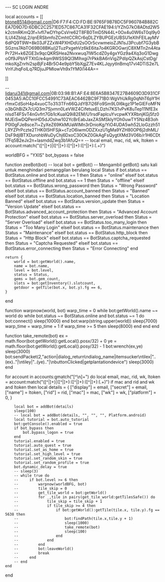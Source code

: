 --- SC LOGIN ANDRE

local accounts = [[
btone8514@gmail.com|D6:F7:F4:CD:FD:BE:9765F9B78DC5F960784B882CEA7D9D7D:6DBC2C2571ED57C867CA31F32CFAE194:I\/YZhG7kO8ADtd2W5k2ctmRKmQ3f+IvfI7wDYhpCsVre62T8FB0TmD5N44L+0Ox4u0W6sT0ql9y0lLUI4ZbIqL2\/qnERSbmfoZCmhtCCRCr6qDLZYBUPGEzUBSU1eXlhFElLayMV6dPQ9T9W+8k03JFZZxW4PXHDdU2sOOr5cvwmeioZJN1sJ3Pcubf7G3ybBSGzns7AbTO69B08BKu\/j2TuzPxgehVz6kE6ita7o4KGROGwrjC8XMTn2n4AtaPr72H+k6ZGE3x9qcQKRSHea2Nvxwuq7lW5cdZ0y4gxYGz9a4Xq3oG1DwgoOf9JPbVFTXtG\/e4qm9WSS9QI3Mlhxgi7rPkkBA6nVigZPdIpQZkAsjCstDg\/mkoXgZnrhi2spBjFz4Br5O4e9pbY5bXgjZ7Ev4KLJqyytInBmq17vI4DTiS2e7LVnYJhqFolLq7RDjuJPMlowVh9x1YM0i144A==

]]

-- lidarui341@gmail.com|0B:03:98:B1:AF:E4:8E6A5B8347E27B4609D3D931CF0453A5:ACC10FCC54991C73AEAC6462BC9F71B0:WgVhUkRg0qNhT6pY1HrfmxCdSoH4p4xuoCTo31i3TFn66QJdYB7i26Fo9Sm9L0l6kgz1P1eGlEFoMFNo3bGhBiZk7cUQ3m7Sjvmn0LeVWZ4CifetuxELDzhi7KS1vPvK8uTep11NfE3xnIsdT4FSvT4nGvfrt7Gb1cKuaIQ9i82EM/U1rsdFaplcuYvcpwKYXRbnjKGj5fz0MJEiSwDQPenHD5dJOshw102YcBrEabJaxZASMSklyYOh0uwTY5Nz4B3ohP0l0gFJe8sce7i+ZyXeZ69KkMUaWlMn3rDnioKg/YiO4UDA5wh52LloGzzh51LRYZPrPczte2THK0I5HFSjk+cTzO6iwmODZXxzU1gMa9YZH80OP6j2dhML/DsF9djlBTXDurohbWuDyChj6DxoC30OkZ0GkAgFsQygtXMd3V06b/r1H6CDtl7Fq5B2eJx2n+lasmddZwq3b1AfuQ==
-- local email, mac, rid, wk, ltoken = account:match("([^|]+)|([^|]+):([^|]+):([^|]+):(.+)")










worldBFG = "YXIS"
bot_bypass = false


function zeeBot(bot)
    -- local bot = getBot()  -- Mengambil getBot() satu kali untuk menghindari pemanggilan berulang
    local Status
    if bot.status == BotStatus.online and bot.status == 1 then
        Status = "online"
    elseif bot.status == BotStatus.offline and bot.status ~= 1 then
        Status = "offline"
    elseif bot.status == BotStatus.wrong_password then
        Status = "Wrong Password"
    elseif bot.status == BotStatus.account_banned then
        Status = "Banned"
    elseif bot.status == BotStatus.location_banned then
        Status = "Location Banned"
    elseif bot.status == BotStatus.version_update then
        Status = "Version Update"
    elseif bot.status == BotStatus.advanced_account_protection then
        Status = "Advanced Account Protection"
    elseif bot.status == BotStatus.server_overload then
        Status = "Server Overload"
    elseif bot.status == BotStatus.too_many_login then
        Status = "Too Many Login"
    elseif bot.status == BotStatus.maintenance then
        Status = "Maintenance"
    elseif bot.status == BotStatus.http_block then
        Status = "Http Block"
    elseif bot.status == BotStatus.captcha_requested then
        Status = "Captcha Requested"
    elseif bot.status == BotStatus.error_connecting then
        Status = "Error Connecting"
    end

    return {
        world = bot:getWorld().name,
        name = bot.name,
        level = bot.level,
        status = Status,
        gems = bot.gem_count,
        slots = bot:getInventory().slotcount,
        getdoor = getTile(bot.x, bot.y).fg == 6,
    }
end

function warpnow(world, bot)
    warp_time = 0
    while bot:getWorld().name ~= world do
        while bot.status ~= BotStatus.online and bot.status ~= 1 do
            bot:connect()
            sleep(10000)
        end
        bot:warp(string.upper(world))
        sleep(7000)
        warp_time = warp_time + 1
        if warp_time >= 5 then
            sleep(8000)
        end
    end
end

function take_remote(bot)
    ex = math.floor(bot:getWorld():getLocal().posx/32) + 0
    ye = math.floor(bot:getWorld():getLocal().posy/32) - 1
    bot:wrench(ex,ye)
    sleep(3000)
    bot:sendPacket(2,"action|dialog_return\ndialog_name|itemsucker\ntilex|"..(ex).."|\ntiley|"..(ye).."|\nbuttonClicked|getplantationdevice")
    sleep(3000)
end



for account in accounts:gmatch("[^\n]+") do
    local email, mac, rid, wk, ltoken = account:match("([^|]+)|([^|]+):([^|]+):([^|]+):(.+)")
    if mac and rid and wk and ltoken then
        local details = {
            ["display"] = email,
            ["secret"] = email,
            ["name"] = ltoken, 
            ["rid"] = rid,
            ["mac"] = mac,
            ["wk"] = wk,
            ["platform"] = 0,
        }

        local bot = addBot(details)
        sleep(100)
        -- local bot = addBot(details, "", "", "", Platform.android)
        local tutorial = bot.auto_tutorial
        bot:getConsole().enabled = true
        if bot_bypass then
            bot.bypass_logon = true
        end
        tutorial.enabled = true
        tutorial.auto_quest = true
        tutorial.set_as_home = true
        tutorial.set_high_level = true
        tutorial.set_random_skin = true
        tutorial.set_random_profile = true
        bot.dynamic_delay = true
        -- sleep(3)
        -- while true do
        --     if bot.level >= 6 then
        --         warpnow(worldBFG, bot)
        --         tile_skip = 0
        --         get_tile_world = bot:getWorld()
        --         for _,tile in pairs(get_tile_world:getTilesSafe()) do
        --             tile_skip = tile_skip + 1
        --             if tile_skip >= 4 then
        --                 if bot:getWorld():getTile(tile.x, tile.y).fg == 5638 then
        --                     bot:findPath(tile.x,tile.y + 1)
        --                     sleep(1000)
        --                     take_remote(bot)
        --                     sleep(100)
        --                 end
        --             end
        --         end
        --         bot:leaveWorld()
        --         break
        --     end
        -- end
    end
end
